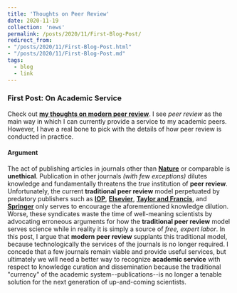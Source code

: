 ```yaml
---
title: 'Thoughts on Peer Review'
date: 2020-11-19
collection: 'news'
permalink: /posts/2020/11/First-Blog-Post/
redirect_from:
- "/posts/2020/11/First-Blog-Post.html"
- "/posts/2020/11/First-Blog-Post.md"
tags:
  - blog
  - link
---
```


### First Post: On Academic Service ###
Check out **[my thoughts on modern peer review](https://m053m716.github.io/posts/2020-11-16-Service)**. I see *peer review* as the main way in which I can currently provide a service to my academic peers. However, I have a real bone to pick with the details of how peer review is conducted in practice.

#### Argument ####
The act of publishing articles in journals other than **[Nature](https://www.nature.com)** or comparable is **unethical**. Publication in other journals *(with few exceptions)* dilutes knowledge and fundamentally threatens the *true* institution of **peer review**. Unfortunately, the current **traditional peer review** model perpetuated by predatory publishers such as **[IOP](https://ioppublishing.org/)**, **[Elsevier](https://www.elsevier.com/)**, **[Taylor and Francis](https://www.tandfonline.com/)**, and **[Springer](https://www.springer.com/gp)** only serves to encourage the aforementioned knowledge dilution. Worse, these syndicates waste the time of well-meaning scientists by advocating erroneous arguments for how the **traditional peer review** model serves science while in reality it is simply a source of *free, expert labor*. In this post, I argue that **modern peer review** supplants this traditional model, because technologically the services of the journals is no longer required. I concede that a few journals remain viable and provide useful services, but ultimately we will need a better way to recognize **academic service** with respect to knowledge curation and dissemination because the traditional "currency" of the academic system--publications--is no longer a tenable solution for the next generation of up-and-coming scientists.
  
